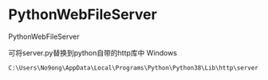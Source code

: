 # PythonWebFileServer
PythonWebFileServer

可将server.py替换到python自带的http库中
Windows
```
C:\Users\No9ong\AppData\Local\Programs\Python\Python38\Lib\http\server.py
```

